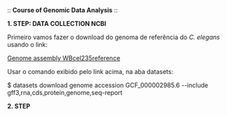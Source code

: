 :: **Course of Genomic Data Analysis** :: 

**1. STEP: DATA COLLECTION  NCBI**

Primeiro vamos fazer o download do genoma de referência do *C. elegans* usando o link:

[Genome assembly WBcel235reference](https://www.ncbi.nlm.nih.gov/datasets/genome/GCF_000002985.6/)

Usar o comando exibido pelo link acima, na aba datasets:

$ datasets download genome accession GCF_000002985.6 --include gff3,rna,cds,protein,genome,seq-report


**2. STEP**

